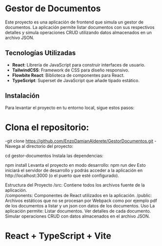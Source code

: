 # Gestor de Documentos

Este proyecto es una aplicación de frontend que simula un gestor de documentos. La aplicación permite listar documentos con sus respectivos detalles y simula operaciones CRUD utilizando datos almacenados en un archivo JSON.

## Tecnologías Utilizadas

- **React**: Librería de JavaScript para construir interfaces de usuario.
- **TailwindCSS**: Framework de CSS para diseño responsivo.
- **Flowbite React**: Biblioteca de componentes para React.
- **TypeScript**: Superset de JavaScript que añade tipado estático.

## Instalación
Para levantar el proyecto en tu entorno local, sigue estos pasos:

# Clona el repositorio:
-git clone https://github.com/EnzoDamianAlderete/GestorDocumentos.git
-Navega al directorio del proyecto:

cd gestor-documentos
Instala las dependencias:

npm install
Levanta el proyecto en modo desarrollo:
npm run dev
Esto iniciará el servidor de desarrollo y podrás acceder a la aplicación en http://localhost:3000 (o el puerto que esté configurado).

Estructura del Proyecto
/src: Contiene todos los archivos fuente de la aplicación.<br />
/components: Componentes de React utilizados en la aplicación.
/public: Archivos estáticos que no se procesan por Webpack como por ejemplo pdf de los documentos a listar y un json con datos de los documentos.
Uso
La aplicación permite:
Listar documentos.
Ver detalles de cada documento.
Simular operaciones CRUD con datos almacenados en el archivo JSON.

# React + TypeScript + Vite
